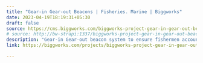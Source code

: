 ```yaml
---
title: "Gear-in Gear-out Beacons | Fisheries. Marine | Biggworks"
date: 2023-04-19T18:19:31+05:30
draft: false
source: https://cms.biggworks.com/biggworks-project-gear-in-gear-out-beacons
# source: http://bw-strapi:1337/biggworks-project-gear-in-gear-out-beacons
description: "Gear-in Gear-out beacon system to ensure fishermen accountability in large fleets."
link: https://biggworks.com/projects/biggworks-project-gear-in-gear-out-beacons/

---
```


